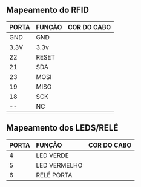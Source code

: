 ## Mapeamento do RFID

| PORTA | FUNÇÃO | COR DO CABO |
| :---- | :----- | :---------- |
| GND   | GND    |
| 3.3V  | 3.3v   |
| 22    | RESET  |
| 21    | SDA    |
| 23    | MOSI   |
| 19    | MISO   |
| 18    | SCK    |
| --    | NC     |

## Mapeamento dos LEDS/RELÉ

| PORTA | FUNÇÃO       | COR DO CABO |
| :---- | :----------- | :---------- |
| 4     | LED VERDE    |
| 5     | LED VERMELHO |
| 6     | RELÉ PORTA   |
